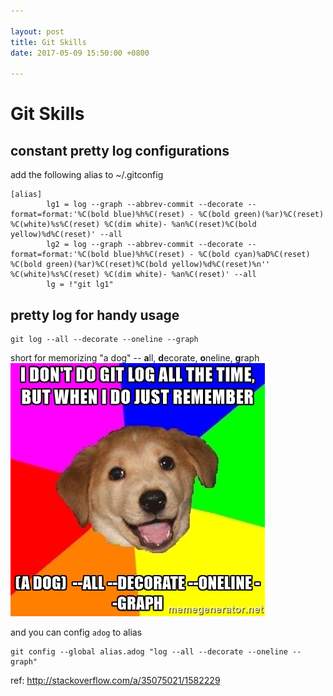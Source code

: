 ```yaml
---

layout: post
title: Git Skills
date: 2017-05-09 15:50:00 +0800

---
```


# Git Skills

## constant pretty log configurations

add the following alias to ~/.gitconfig

```
[alias]
        lg1 = log --graph --abbrev-commit --decorate --format=format:'%C(bold blue)%h%C(reset) - %C(bold green)(%ar)%C(reset) %C(white)%s%C(reset) %C(dim white)- %an%C(reset)%C(bold yellow)%d%C(reset)' --all
        lg2 = log --graph --abbrev-commit --decorate --format=format:'%C(bold blue)%h%C(reset) - %C(bold cyan)%aD%C(reset) %C(bold green)(%ar)%C(reset)%C(bold yellow)%d%C(reset)%n''          %C(white)%s%C(reset) %C(dim white)- %an%C(reset)' --all
        lg = !"git lg1"
```

## pretty log for handy usage

```
git log --all --decorate --oneline --graph
```

short for memorizing "a dog" -- **a**ll, **d**ecorate, **o**neline, **g**raph
![git-a-dog](/res/git-a-dog.jpg)

and you can config `adog` to alias
```
git config --global alias.adog "log --all --decorate --oneline --graph"
```

ref: http://stackoverflow.com/a/35075021/1582229
